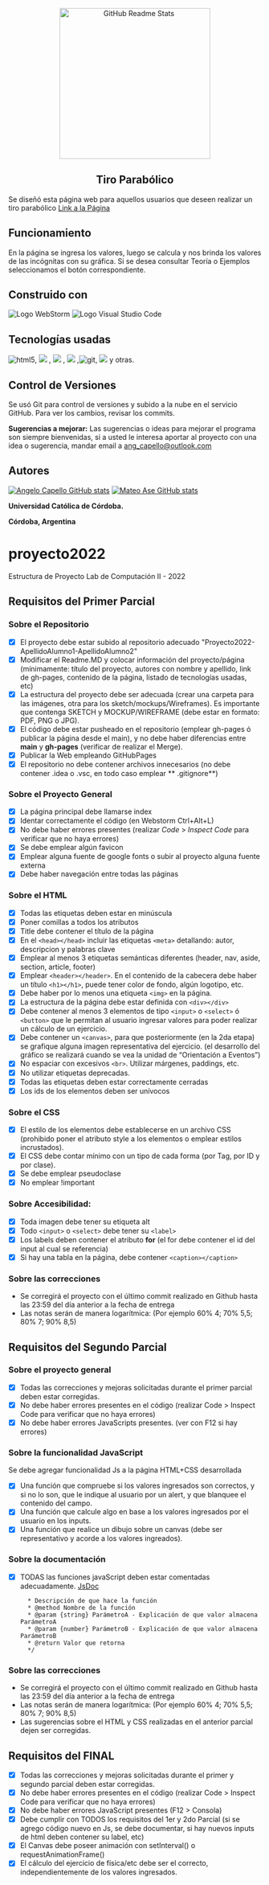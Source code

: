<p align="center">
 <img width="300px" src="https://3.bp.blogspot.com/-RAdfA9Kbe60/V2DUVbP0SBI/AAAAAAAABH4/rIehNubcD7MPREm10GvLyLR2CoIKFl-HQCLcB/s400/angrybirds2.png" align="center" alt="GitHub Readme Stats" />
 <h2 align="center">Tiro Parabólico</h2>



Se diseñó esta página web para aquellos usuarios que deseen realizar un tiro parabólico
[Link a la Página](https://ucc-labcompu2.github.io/proyecto2022-Ase-Capello/)

## Funcionamiento

En la página se ingresa los valores, luego se calcula y nos brinda los valores de las incógnitas con su gráfica. Si se
desea consultar Teoría o Ejemplos seleccionamos el botón correspondiente.

## Construido con

<img src="https://img.shields.io/badge/WebStorm-000000?style=for-the-badge&logo=WebStorm&logoColor=white"  alt="Logo WebStorm"/> 
<img src="https://img.shields.io/badge/Visual_Studio_Code-0078D4?style=for-the-badge&logo=visual%20studio%20code&logoColor=white"  alt="Logo Visual Studio Code"/>

## Tecnologías usadas

<img alt="html5" src="https://img.shields.io/badge/-HTML5-E34F26?style=flat-square&logo=html5&logoColor=white" />,
<img src = "https://img.shields.io/badge/-CSS3-1572B6?style=flat&logo=css3&logoColor=white">
, <img src="https://img.shields.io/badge/-JavaScript-eed718?style=flat&logo=javascript&logoColor=ffffff">
,
<img src="https://img.shields.io/badge/-Bootstrap-563D7C?style=flat&logo=bootstrap&logoColor=white">
,<img alt="git" src="https://img.shields.io/badge/-Git-F05032?style=flat-square&logo=git&logoColor=white" />,
<img src="http://img.shields.io/badge/-Github-000000?style=flat&logo=github&logoColor=FFFFFF"> y otras.

## Control de Versiones

Se usó Git para control de versiones y subido a la nube en el servicio GitHub. Para ver los cambios, revisar los
commits.

**Sugerencias a mejorar:**
Las sugerencias o ideas para mejorar el programa son siempre bienvenidas, si a usted le interesa aportar al proyecto con
una idea o sugerencia, mandar email a ang_capello@outlook.com

## Autores

[![Angelo Capello GitHub stats](https://github-readme-stats.vercel.app/api?username=angcapello&theme=highcontrast&show_icons=true)](https://github.com/angcapello)
[![Mateo Ase GitHub stats](https://github-readme-stats.vercel.app/api?username=MateoAse&theme=highcontrast&show_icons=true)](https://github.com/MateoAse)

**Universidad Católica de Córdoba.**

**Córdoba, Argentina**

# proyecto2022

Estructura de Proyecto Lab de Computación II - 2022

## Requisitos del Primer Parcial

### Sobre el Repositorio

- [x] El proyecto debe estar subido al repositorio adecuado "Proyecto2022-ApellidoAlumno1-ApellidoAlumno2"
- [x] Modificar el Readme.MD y colocar información del proyecto/página (mínimamente: título del proyecto, autores con
  nombre y apellido, link de gh-pages, contenido de la página, listado de tecnologías usadas, etc)
- [X] La estructura del proyecto debe ser adecuada (crear una carpeta para las imágenes, otra para los
  sketch/mockups/Wireframes). Es importante que contenga SKETCH y MOCKUP/WIREFRAME (debe estar en formato: PDF, PNG o
  JPG).
- [x] El código debe estar pusheado en el repositorio (emplear gh-pages ó publicar la página desde el main), y no debe
  haber diferencias entre **main** y **gh-pages** (verificar de realizar el Merge).
- [x] Publicar la Web empleando GitHubPages
- [x] El repositorio no debe contener archivos innecesarios (no debe contener .idea o .vsc, en todo caso emplear **
  .gitignore**)

### Sobre el Proyecto General

- [x] La página principal debe llamarse index
- [x] Identar correctamente el código (en Webstorm Ctrl+Alt+L)
- [x] No debe haber errores presentes (realizar *Code* > *Inspect Code* para verificar que no haya errores)
- [x] Se debe emplear algún favicon
- [X] Emplear alguna fuente de google fonts o subir al proyecto alguna fuente externa
- [x] Debe haber navegación entre todas las páginas

### Sobre el HTML

- [x] Todas las etiquetas deben estar en minúscula
- [x] Poner comillas a todos los atributos
- [x] Title debe contener el título de la página
- [x] En el ```<head></head>``` incluir las etiquetas ```<meta>``` detallando: autor, descripcion y palabras clave
- [x] Emplear al menos 3 etiquetas semánticas diferentes (header, nav, aside, section, article, footer)
- [x] Emplear ```<header></header>```. En el contenido de la cabecera debe haber un título ```<h1></h1>```, puede tener
  color de fondo, algún logotipo, etc.
- [X] Debe haber por lo menos una etiqueta ```<img>``` en la página.
- [X] La estructura de la página debe estar definida con ```<div></div>```
- [X] Debe contener al menos 3 elementos de tipo ```<input>``` o ```<select>``` ó ```<button>``` que le permitan al
  usuario ingresar valores para poder realizar un cálculo de un ejercicio.
- [X] Debe contener un ```<canvas>```, para que posteriormente (en la 2da etapa) se grafique alguna imagen
  representativa del ejercicio. (el desarrollo del gráfico se realizará cuando se vea la unidad de “Orientación a
  Eventos”)
- [X] No espaciar con excesivos ```<br>```. Utilizar márgenes, paddings, etc.
- [X] No utilizar etiquetas deprecadas.
- [X] Todas las etiquetas deben estar correctamente cerradas
- [X] Los ids de los elementos deben ser unívocos

### Sobre el CSS

- [X] El estilo de los elementos debe establecerse en un archivo CSS (prohibido poner el atributo style a los elementos
  o emplear estilos incrustados).
- [X] El CSS debe contar mínimo con un tipo de cada forma (por Tag, por ID y por clase).
- [X] Se debe emplear pseudoclase
- [X] No emplear !important

### Sobre Accesibilidad:

- [X] Toda imagen debe tener su etiqueta alt
- [X] Todo ```<input>``` o ```<select>``` debe tener su ```<label>```
- [X] Los labels deben contener el atributo **for** (el for debe contener el id del input al cual se referencia)
- [X] Si hay una tabla en la página, debe contener ```<caption></caption>```

### Sobre las correcciones

* Se corregirá el proyecto con el último commit realizado en Github hasta las 23:59 del día anterior a la fecha de
  entrega
* Las notas serán de manera logarítmica: (Por ejemplo 60% 4; 70% 5,5; 80% 7; 90% 8,5)

## Requisitos del Segundo Parcial

### Sobre el proyecto general

- [X] Todas las correcciones y mejoras solicitadas durante el primer parcial deben estar corregidas.
- [X] No debe haber errores presentes en el código (realizar Code > Inspect Code para verificar que no haya errores)
- [X] No debe haber errores JavaScripts presentes. (ver con F12 si hay errores)

### Sobre la funcionalidad JavaScript

Se debe agregar funcionalidad Js a la página HTML+CSS desarrollada

- [X] Una función que compruebe si los valores ingresados son correctos, y si no lo son, que le indique al usuario por
  un alert, y que blanquee el contenido del campo.
- [X] Una función que calcule algo en base a los valores ingresados por el usuario en los inputs.
- [X] Una función que realice un dibujo sobre un canvas (debe ser representativo y acorde a los valores ingreados).

### Sobre la documentación

- [X] TODAS las funciones javaScript deben estar comentadas
  adecuadamente. [JsDoc](https://jsdoc.app/about-getting-started.html)
   ```/**
     * Descripción de que hace la función
     * @method Nombre de la función
     * @param {string} ParámetroA - Explicación de que valor almacena ParámetroA
     * @param {number} ParámetroB - Explicación de que valor almacena ParámetroB
     * @return Valor que retorna
     */
   ```

### Sobre las correcciones

* Se corregirá el proyecto con el último commit realizado en Github hasta las 23:59 del día anterior a la fecha de
  entrega
* Las notas serán de manera logarítmica: (Por ejemplo 60% 4; 70% 5,5; 80% 7; 90% 8,5)
* Las sugerencias sobre el HTML y CSS realizadas en el anterior parcial dejen ser corregidas.

## Requisitos del FINAL

- [X] Todas las correcciones y mejoras solicitadas durante el primer y segundo parcial deben estar corregidas.
- [X] No debe haber errores presentes en el código (realizar Code > Inspect Code para verificar que no haya errores)
- [X] No debe haber errores JavaScript presentes (F12 > Consola)
- [X] Debe cumplir con TODOS los requisitos del 1er y 2do Parcial (si se agrego código nuevo en Js, se debe documentar,
  si hay nuevos inputs de html deben contener su label, etc)
- [X] El Canvas debe poseer animación con setInterval() o requestAnimationFrame()
- [X] El cálculo del ejercicio de física/etc debe ser el correcto, independientemente de los valores ingresados.
